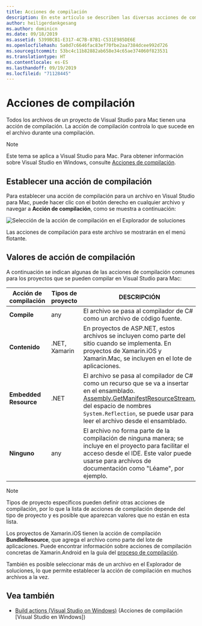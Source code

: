 ```yaml
---
title: Acciones de compilación
description: En este artículo se describen las diversas acciones de compilación que se pueden realizar para los proyectos de C#
author: heiligerdankgesang
ms.author: dominicn
ms.date: 09/18/2019
ms.assetid: 5399BCB1-E317-4C7B-87B1-C531E985DE6E
ms.openlocfilehash: 5a0d7c6646fac83ef70fbe2aa7384dcee992d726
ms.sourcegitcommit: 53bc4c11b82882ab658e34c65ae374060f823531
ms.translationtype: HT
ms.contentlocale: es-ES
ms.lasthandoff: 09/19/2019
ms.locfileid: "71128445"
---
```

# <a name="build-actions"></a>Acciones de compilación

Todos los archivos de un proyecto de Visual Studio para Mac tienen una acción de compilación. La acción de compilación controla lo que sucede en el archivo durante una compilación. 

>[!NOTE]
>Este tema se aplica a Visual Studio para Mac. Para obtener información sobre Visual Studio en Windows, consulte [Acciones de compilación](/visualstudio/ide/build-actions).

## <a name="set-a-build-action"></a>Establecer una acción de compilación

Para establecer una acción de compilación para un archivo en Visual Studio para Mac, puede hacer clic con el botón derecho en cualquier archivo y navegar a **Acción de compilación**, como se muestra a continuación:

![Selección de la acción de compilación en el Explorador de soluciones](media/projects-and-solutions-image1.png)

Las acciones de compilación para este archivo se mostrarán en el menú flotante. 

## <a name="build-action-values"></a>Valores de acción de compilación

A continuación se indican algunas de las acciones de compilación comunes para los proyectos que se pueden compilar en Visual Studio para Mac:

|Acción de compilación | Tipos de proyecto | DESCRIPCIÓN |
|--|--|--|
| **Compile** | any | El archivo se pasa al compilador de C# como un archivo de código fuente.|
| **Contenido** | .NET, Xamarin | En proyectos de ASP.NET, estos archivos se incluyen como parte del sitio cuando se implementa. En proyectos de Xamarin.iOS y Xamarin.Mac, se incluyen en el lote de aplicaciones.|
| **Embedded Resource** | .NET | El archivo se pasa al compilador de C# como un recurso que se va a insertar en el ensamblado. [Assembly.GetManifestResourceStream](https://docs.microsoft.com/dotnet/api/system.reflection.assembly.getmanifestresourcestream), del espacio de nombres `System.Reflection`, se puede usar para leer el archivo desde el ensamblado.|
| **Ninguno** | any | El archivo no forma parte de la compilación de ninguna manera; se incluye en el proyecto para facilitar el acceso desde el IDE. Este valor puede usarse para archivos de documentación como "Léame", por ejemplo.|

> [!NOTE]
> Tipos de proyecto específicos pueden definir otras acciones de compilación, por lo que la lista de acciones de compilación depende del tipo de proyecto y es posible que aparezcan valores que no están en esta lista.  

Los proyectos de Xamarin.iOS tienen la acción de compilación **BundleResource**, que agrega el archivo como parte del lote de aplicaciones. Puede encontrar información sobre acciones de compilación concretas de Xamarin.Android en la guía del [proceso de compilación](/xamarin/android/deploy-test/building-apps/build-process#Build_Actions).

También es posible seleccionar más de un archivo en el Explorador de soluciones, lo que permite establecer la acción de compilación en muchos archivos a la vez.

## <a name="see-also"></a>Vea también

- [Build actions (Visual Studio on Windows)](/visualstudio/ide/build-actions) (Acciones de compilación [Visual Studio en Windows])